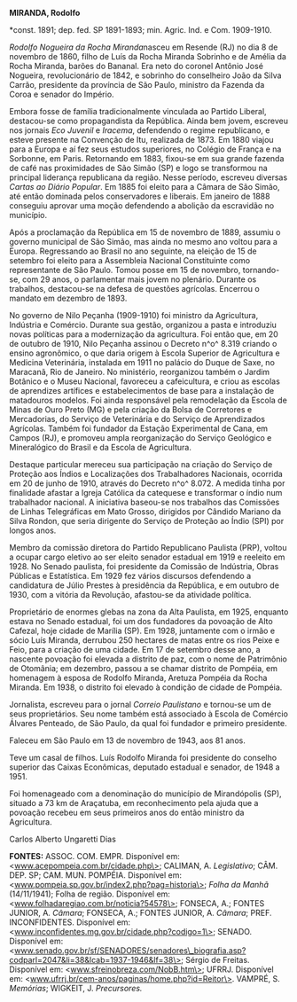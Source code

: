 **MIRANDA, Rodolfo**

\*const. 1891; dep. fed. SP 1891-1893; min. Agric. Ind. e Com.
1909-1910.

*Rodolfo Nogueira da Rocha Miranda*nasceu em Resende (RJ) no dia 8 de
novembro de 1860, filho de Luís da Rocha Miranda Sobrinho e de Amélia da
Rocha Miranda, barões do Bananal. Era neto do coronel Antônio José
Nogueira, revolucionário de 1842, e sobrinho do conselheiro João da
Silva Carrão, presidente da província de São Paulo, ministro da Fazenda
da Coroa e senador do Império.

Embora fosse de família tradicionalmente vinculada ao Partido Liberal,
destacou-se como propagandista da República. Ainda bem jovem, escreveu
nos jornais *Eco Juvenil* e *Iracema*, defendendo o regime republicano,
e esteve presente na Convenção de Itu, realizada de 1873. Em 1880 viajou
para a Europa e aí fez seus estudos superiores, no Colégio de França e
na Sorbonne, em Paris. Retornando em 1883, fixou-se em sua grande
fazenda de café nas proximidades de São Simão (SP) e logo se transformou
na principal liderança republicana da região. Nesse período, escreveu
diversas *Cartas ao Diário Popular*. Em 1885 foi eleito para a Câmara de
São Simão, até então dominada pelos conservadores e liberais. Em janeiro
de 1888 conseguiu aprovar uma moção defendendo a abolição da escravidão
no município.

Após a proclamação da República em 15 de novembro de 1889, assumiu o
governo municipal de São Simão, mas ainda no mesmo ano voltou para a
Europa. Regressando ao Brasil no ano seguinte, na eleição de 15 de
setembro foi eleito para a Assembleia Nacional Constituinte como
representante de São Paulo. Tomou posse em 15 de novembro, tornando-se,
com 29 anos, o parlamentar mais jovem no plenário. Durante os trabalhos,
destacou-se na defesa de questões agrícolas. Encerrou o mandato em
dezembro de 1893.

No governo de Nilo Peçanha (1909-1910) foi ministro da Agricultura,
Indústria e Comércio. Durante sua gestão, organizou a pasta e introduziu
novas políticas para a modernização da agricultura. Foi então que, em 20
de outubro de 1910, Nilo Peçanha assinou o Decreto n^o^ 8.319 criando o
ensino agronômico, o que daria origem à Escola Superior de Agricultura e
Medicina Veterinária, instalada em 1911 no palácio do Duque de Saxe, no
Maracanã, Rio de Janeiro. No ministério, reorganizou também o Jardim
Botânico e o Museu Nacional, favoreceu a cafeicultura, e criou as
escolas de aprendizes artífices e estabelecimentos de base para a
instalação de matadouros modelos. Foi ainda responsável pela remodelação
da Escola de Minas de Ouro Preto (MG) e pela criação da Bolsa de
Corretores e Mercadorias, do Serviço de Veterinária e do Serviço de
Aprendizados Agrícolas. Também foi fundador da Estação Experimental de
Cana, em Campos (RJ), e promoveu ampla reorganização do Serviço
Geológico e Mineralógico do Brasil e da Escola de Agricultura.

Destaque particular mereceu sua participação na criação do Serviço de
Proteção aos Índios e Localizações dos Trabalhadores Nacionais, ocorrida
em 20 de junho de 1910, através do Decreto n^o^ 8.072. A medida tinha
por finalidade afastar a Igreja Católica da catequese e transformar o
índio num trabalhador nacional. A iniciativa baseou-se nos trabalhos das
Comissões de Linhas Telegráficas em Mato Grosso, dirigidos por Cândido
Mariano da Silva Rondon, que seria dirigente do Serviço de Proteção ao
Índio (SPI) por longos anos.

Membro da comissão diretora do Partido Republicano Paulista (PRP),
voltou a ocupar cargo eletivo ao ser eleito senador estadual em 1919 e
reeleito em 1928. No Senado paulista, foi presidente da Comissão de
Indústria, Obras Públicas e Estatística. Em 1929 fez vários discursos
defendendo a candidatura de Júlio Prestes à presidência da República, e
em outubro de 1930, com a vitória da Revolução, afastou-se da atividade
política.

Proprietário de enormes glebas na zona da Alta Paulista, em 1925,
enquanto estava no Senado estadual, foi um dos fundadores da povoação de
Alto Cafezal, hoje cidade de Marília (SP). Em 1928, juntamente com o
irmão e sócio Luís Miranda, derrubou 250 hectares de matas entre os rios
Peixe e Feio, para a criação de uma cidade. Em 17 de setembro desse ano,
a nascente povoação foi elevada a distrito de paz, com o nome de
Patrimônio de Otomânia; em dezembro, passou a se chamar distrito de
Pompéia, em homenagem à esposa de Rodolfo Miranda, Aretuza Pompéia da
Rocha Miranda. Em 1938, o distrito foi elevado à condição de cidade de
Pompéia.

Jornalista, escreveu para o jornal *Correio Paulistano* e tornou-se um
de seus proprietários. Seu nome também está associado à Escola de
Comércio Álvares Penteado, de São Paulo, da qual foi fundador e primeiro
presidente.

Faleceu em São Paulo em 13 de novembro de 1943, aos 81 anos.

Teve um casal de filhos. Luís Rodolfo Miranda foi presidente do conselho
superior das Caixas Econômicas, deputado estadual e senador, de 1948 a
1951.

Foi homenageado com a denominação do município de Mirandópolis (SP),
situado a 73 km de Araçatuba, em reconhecimento pela ajuda que a
povoação recebeu em seus primeiros anos do então ministro da
Agricultura.

Carlos Alberto Ungaretti Dias

**FONTES:** ASSOC. COM. EMPR. Disponível em:
\<www.acepompeia.com.br/cidade.php\>; CALIMAN, A. *Legislativo*; CÂM.
DEP. SP; CAM. MUN. POMPÉIA. Disponível em:
\<www.pompeia.sp.gov.br/index2.php?pag=historia\>; *Folha da Manhã*
(14/11/1941); Folha de região. Disponível em:
\<www.folhadaregiao.com.br/noticia?54578\>; FONSECA, A.; FONTES JUNIOR,
A. *Câmara*; FONSECA, A.; FONTES JUNIOR, A. *Câmara*; PREF.
INCONFIDENTES. Disponível em:
\<www.inconfidentes.mg.gov.br/cidade.php?codigo=1\>; SENADO. Disponível
em:
\<www.senado.gov.br/sf/SENADORES/senadores\_biografia.asp?codparl=2047&li=38&lcab=1937-1946&lf=38\>;
Sérgio de Freitas. Disponível em: \<www.sfreinobreza.com/NobB.htm\>;
UFRRJ. Disponível em:
\<www.ufrrj.br/cem-anos/paginas/home.php?id=Reitor\>. VAMPRÉ, S.
*Memórias*; WIGKEIT, J. *Precursores.*

